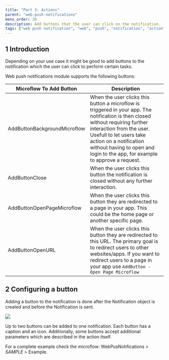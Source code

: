 ```yaml
---
title: "Part 3: Actions"
parent: "web-push-notifications"
menu_order: 30
description: Add buttons that the user can click on the notification.
tags: ["web push notification", "web", "push", "notification", "action"]
---
```


## 1 Introduction

Depending on your use case it might be good to add buttons to the notification which the user can click to perform certain tasks.

Web push notifications module supports the following buttons:

| Microflow To Add Button | Description |
| --- | --- |
| AddButtonBackgroundMicroflow | When the user clicks this button a microflow is triggered in your app. The notification is then closed without requiring further interaction from the user. Usefull to let users take action on a notification without having to open and login to the app, for example to approve a request. |
| AddButtonClose | When the user clicks this button the notification is closed without any further interaction. |
| AddButtonOpenPageMicroflow | When the user clicks this button they are redirected to a page in your app. This could be the home page or another specific page. |
| AddButtonOpenURL | When the user clicks this button they are redirected to this URL. The primary goal is to redirect users to other websites/apps. If you want to redirect users to a page in your app use `AddButton - Open Page Microflow` |

## 2 Configuring a button

Adding a button to the notification is done after the Notification object is created and before the Notification is sent. 

![](attachments/web-push-notifications/web-push-notifications-complete-example.png)

Up to two buttons can be added to one notification. Each button has a caption and an icon. Additionally, some buttons accept additional parameters which are described in the action itself.

For a complete example check the microflow: WebPusNotifications > _SAMPLE_ > Example.

